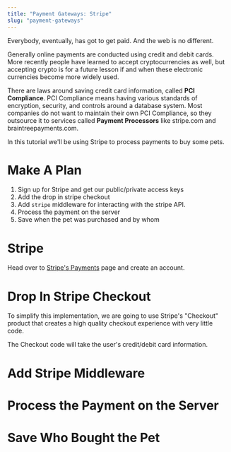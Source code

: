 ```yaml
---
title: "Payment Gateways: Stripe"
slug: "payment-gateways"
---
```


Everybody, eventually, has got to get paid. And the web is no different.

Generally online payments are conducted using credit and debit cards. More recently people have learned to accept cryptocurrencies as well, but accepting crypto is for a future lesson if and when these electronic currencies become more widely used.

There are laws around saving credit card information, called **PCI Compliance**. PCI Compliance means having various standards of encryption, security, and controls around a database system. Most companies do not want to maintain their own PCI Compliance, so they outsource it to services called **Payment Processors** like stripe.com and braintreepayments.com.

In this tutorial we'll be using Stripe to process payments to buy some pets.

# Make A Plan

1. Sign up for Stripe and get our public/private access keys
1. Add the drop in stripe checkout
1. Add `stripe` middleware for interacting with the stripe API.
1. Process the payment on the server
1. Save when the pet was purchased and by whom

# Stripe

Head over to [Stripe's Payments](https://stripe.com/us/payments) page and create an account.

# Drop In Stripe Checkout

To simplify this implementation, we are going to use Stripe's "Checkout" product that creates a high quality checkout experience with very little code.

The Checkout code will take the user's credit/debit card information.

# Add Stripe Middleware



# Process the Payment on the Server



# Save Who Bought the Pet

